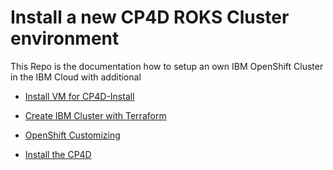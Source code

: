 # Install a new CP4D ROKS Cluster environment

This Repo is the documentation how to setup an own IBM OpenShift Cluster in the IBM Cloud with additional 

* [Install VM for CP4D-Install](./1_installer_env/installer.md)

* [Create IBM Cluster with Terraform](./2_terraform/terraform.md)

* [OpenShift Customizing](./3_openshift/openshift.md)

* [Install the CP4D](./4_cpd-install/cpd-install.md)

